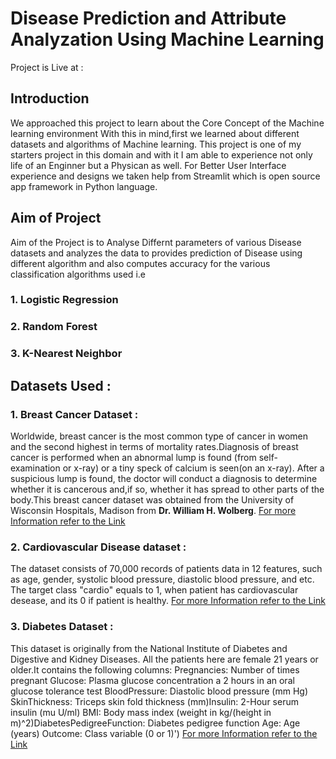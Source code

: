 # Disease Prediction and Attribute Analyzation Using Machine Learning

Project is Live at : 

## Introduction 
We approached this project to learn about the Core Concept of the Machine learning environment With this in mind,first we learned about different datasets and algorithms of Machine learning. This project is one of my starters project in this domain and with it I am able to experience not only life of an Enginner but a Physican as well.
For Better User Interface experience and designs we taken help from Streamlit which is open source app framework in Python language.

## Aim of Project 
   Aim of the Project is to Analyse Differnt parameters of various Disease datasets and analyzes the data to provides prediction of Disease using different algorithm and also computes  accuracy for the various classification algorithms used i.e 
### 1. Logistic Regression
### 2. Random Forest 
### 3. K-Nearest Neighbor

## Datasets Used : 
### 1. Breast Cancer Dataset :
Worldwide, breast cancer is the most common type of cancer in women and the second highest in terms of mortality rates.Diagnosis of breast cancer is performed when an abnormal lump is found (from self-examination or x-ray) or a tiny speck of calcium is seen(on an x-ray). After a suspicious lump is found, the doctor will conduct a diagnosis to determine whether it is cancerous and,if so, whether it has spread to other parts of the body.This breast cancer dataset was obtained from the University of Wisconsin Hospitals, Madison from **Dr. William H. Wolberg**. 
[ For more Information refer to the Link ](https://archive.ics.uci.edu/ml/datasets/Breast+Cancer+Wisconsin+%28Diagnostic%29)

### 2. Cardiovascular Disease dataset :
The dataset consists of 70,000 records of patients data in 12 features, such as age, gender, systolic blood pressure, diastolic blood pressure, and etc. The target class "cardio" equals to 1, when patient has cardiovascular desease, and its 0 if patient is healthy.
[ For more Information refer to the Link ]( https://www.kaggle.com/datasets/sulianova/cardiovascular-disease-dataset')

### 3. Diabetes Dataset :
This dataset is originally from the National Institute of Diabetes and Digestive and Kidney Diseases. All the patients here are female 21 years or older.It contains the following columns: Pregnancies: Number of times pregnant Glucose: Plasma glucose concentration a 2 hours in an oral glucose tolerance test BloodPressure: Diastolic blood pressure (mm Hg) SkinThickness: Triceps skin fold thickness (mm)Insulin: 2-Hour serum insulin (mu U/ml) BMI: Body mass index (weight in kg/(height in m)^2)DiabetesPedigreeFunction: Diabetes pedigree function Age: Age (years) Outcome: Class variable (0 or 1)')
[ For more Information refer to the Link ](https://www.kaggle.com/datasets/mathchi/diabetes-data-set')



